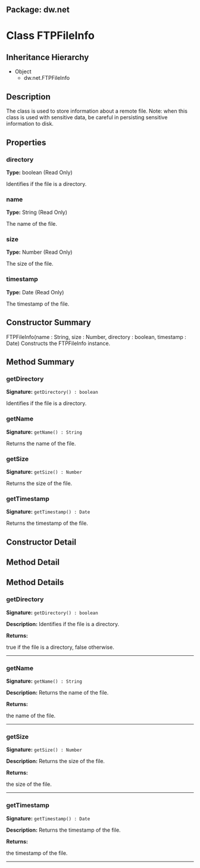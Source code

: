 ## Package: dw.net

# Class FTPFileInfo

## Inheritance Hierarchy

- Object
  - dw.net.FTPFileInfo

## Description

The class is used to store information about a remote file. Note: when this class is used with sensitive data, be careful in persisting sensitive information to disk.

## Properties

### directory

**Type:** boolean (Read Only)

Identifies if the file is a directory.

### name

**Type:** String (Read Only)

The name of the file.

### size

**Type:** Number (Read Only)

The size of the file.

### timestamp

**Type:** Date (Read Only)

The timestamp of the file.

## Constructor Summary

FTPFileInfo(name : String, size : Number, directory : boolean, timestamp : Date) Constructs the FTPFileInfo instance.

## Method Summary

### getDirectory

**Signature:** `getDirectory() : boolean`

Identifies if the file is a directory.

### getName

**Signature:** `getName() : String`

Returns the name of the file.

### getSize

**Signature:** `getSize() : Number`

Returns the size of the file.

### getTimestamp

**Signature:** `getTimestamp() : Date`

Returns the timestamp of the file.

## Constructor Detail

## Method Detail

## Method Details

### getDirectory

**Signature:** `getDirectory() : boolean`

**Description:** Identifies if the file is a directory.

**Returns:**

true if the file is a directory, false otherwise.

---

### getName

**Signature:** `getName() : String`

**Description:** Returns the name of the file.

**Returns:**

the name of the file.

---

### getSize

**Signature:** `getSize() : Number`

**Description:** Returns the size of the file.

**Returns:**

the size of the file.

---

### getTimestamp

**Signature:** `getTimestamp() : Date`

**Description:** Returns the timestamp of the file.

**Returns:**

the timestamp of the file.

---